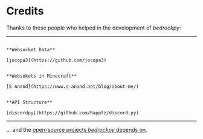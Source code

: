 # Credits

Thanks to these people who helped in the development of *bedrockpy*:

-------------------------------------------------------------------

```{rst-class} centered

**Websocket Data**

[jocopa3](https://github.com/jocopa3)


**Websokets in Minecraft**

[S Anand](https://www.s-anand.net/blog/about-me/)


**API Structure**

[discordpy](https://github.com/Rapptz/discord.py)
```

-------------------------------------------------------------------

... and the [open-source projects *bedrockpy* depends on](https://github.com/bedrock-ws/bedrockpy/network/dependencies).
